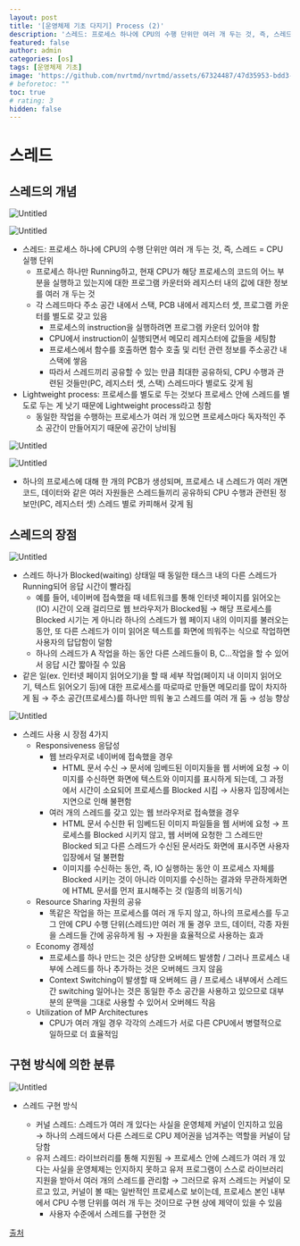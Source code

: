 ```yaml
---
layout: post
title: '[운영체제 기초 다지기] Process (2)'
description: '스레드: 프로세스 하나에 CPU의 수행 단위만 여러 개 두는 것, 즉, 스레드 = CPU 실행 단위'
featured: false
author: admin
categories: [os]
tags: [운영체제 기초]
image: 'https://github.com/nvrtmd/nvrtmd/assets/67324487/47d35953-bdd3-474c-9720-b820b3adedc8'
# beforetoc: ""
toc: true
# rating: 3
hidden: false
---
```


# 스레드

## 스레드의 개념

![Untitled](https://github.com/nvrtmd/nvrtmd/assets/67324487/2f874584-6dbc-4794-941d-8a973f3c1461)

![Untitled](https://github.com/nvrtmd/nvrtmd/assets/67324487/e6a246f7-a5d9-4b8a-9901-d806325cd37a)

- 스레드: 프로세스 하나에 CPU의 수행 단위만 여러 개 두는 것, 즉, 스레드 = CPU 실행 단위
  - 프로세스 하나만 Running하고, 현재 CPU가 해당 프로세스의 코드의 어느 부분을 실행하고 있는지에 대한 프로그램 카운터와 레지스터 내의 값에 대한 정보를 여러 개 두는 것
  - 각 스레드마다 주소 공간 내에서 스택, PCB 내에서 레지스터 셋, 프로그램 카운터를 별도로 갖고 있음
    - 프로세스의 instruction을 실행하려면 프로그램 카운터 있어야 함
    - CPU에서 instruction이 실행되면서 메모리 레지스터에 값들을 세팅함
    - 프로세스에서 함수를 호출하면 함수 호출 및 리턴 관련 정보를 주소공간 내 스택에 쌓음
    - 따라서 스레드끼리 공유할 수 있는 만큼 최대한 공유하되, CPU 수행과 관련된 것들만(PC, 레지스터 셋, 스택) 스레드마다 별로도 갖게 됨
- Lightweight process: 프로세스를 별도로 두는 것보다 프로세스 안에 스레드를 별도로 두는 게 낫기 때문에 Lightweight process라고 칭함
  - 동일한 작업을 수행하는 프로세스가 여러 개 있으면 프로세스마다 독자적인 주소 공간이 만들어지기 때문에 공간이 낭비됨

![Untitled](https://github.com/nvrtmd/nvrtmd/assets/67324487/e0c36381-37ec-48cd-bddf-597378e13f1a)

![Untitled](https://github.com/nvrtmd/nvrtmd/assets/67324487/ab3a302e-2853-464f-909c-b5e9226a3ed4)

- 하나의 프로세스에 대해 한 개의 PCB가 생성되며, 프로세스 내 스레드가 여러 개면 코드, 데이터와 같은 여러 자원들은 스레드들끼리 공유하되 CPU 수행과 관련된 정보만(PC, 레지스터 셋) 스레드 별로 카피해서 갖게 됨

## 스레드의 장점

![Untitled](https://github.com/nvrtmd/nvrtmd/assets/67324487/c1427a70-7f87-4d30-8c84-16722aca0865)

- 스레드 하나가 Blocked(waiting) 상태일 때 동일한 태스크 내의 다른 스레드가 Running되어 응답 시간이 빨라짐
  - 예를 들어, 네이버에 접속했을 때 네트워크를 통해 인터넷 페이지를 읽어오는(IO) 시간이 오래 걸리므로 웹 브라우저가 Blocked됨 → 해당 프로세스를 Blocked 시기는 게 아니라 하나의 스레드가 웹 페이지 내의 이미지를 불러오는 동안, 또 다른 스레드가 이미 읽어온 텍스트를 화면에 띄워주는 식으로 작업하면 사용자의 답답함이 덜함
  - 하나의 스레드가 A 작업을 하는 동안 다른 스레드들이 B, C…작업을 할 수 있어서 응답 시간 짧아질 수 있음
- 같은 일(ex. 인터넷 페이지 읽어오기)을 할 때 세부 작업(페이지 내 이미지 읽어오기, 텍스트 읽어오기 등)에 대한 프로세스를 따로따로 만들면 메모리를 많이 차지하게 됨 → 주소 공간(프로세스)를 하나만 띄워 놓고 스레드를 여러 개 둠 → 성능 향상

![Untitled](https://github.com/nvrtmd/nvrtmd/assets/67324487/26343643-c87a-46a0-80c3-9c37dfa80ad3)

- 스레드 사용 시 장점 4가지
  - Responsiveness 응답성
    - 웹 브라우저로 네이버에 접속했을 경우
      - HTML 문서 수신 → 문서에 임베드된 이미지들을 웹 서버에 요청 → 이미지를 수신하면 화면에 텍스트와 이미지를 표시하게 되는데, 그 과정에서 시간이 소요되어 프로세스를 Blocked 시킴 → 사용자 입장에서는 지연으로 인해 불편함
    - 여러 개의 스레드를 갖고 있는 웹 브라우저로 접속했을 경우
      - HTML 문서 수신한 뒤 임베드된 이미지 파일들을 웹 서버에 요청 → 프로세스를 Blocked 시키지 않고, 웹 서버에 요청한 그 스레드만 Blocked 되고 다른 스레드가 수신된 문서라도 화면에 표시주면 사용자 입장에서 덜 불편함
      - 이미지를 수신하는 동안, 즉, IO 실행하는 동안 이 프로세스 자체를 Blocked 시키는 것이 아니라 이미지를 수신하는 결과와 무관하게화면에 HTML 문서를 먼저 표시해주는 것 (일종의 비동기식)
  - Resource Sharing 자원의 공유
    - 똑같은 작업을 하는 프로세스를 여러 개 두지 않고, 하나의 프로세스를 두고 그 안에 CPU 수행 단위(스레드)만 여러 개 둘 경우 코드, 데이터, 각종 자원을 스레드들 간에 공유하게 됨 → 자원을 효율적으로 사용하는 효과
  - Economy 경제성
    - 프로세스를 하나 만드는 것은 상당한 오버헤드 발생함 / 그러나 프로세스 내부에 스레드를 하나 추가하는 것은 오버헤드 크지 않음
    - Context Switching이 발생할 때 오버헤드 큼 / 프로세스 내부에서 스레드 간 switching 일어나는 것은 동일한 주소 공간을 사용하고 있으므로 대부분의 문맥을 그대로 사용할 수 있어서 오버헤드 작음
  - Utilization of MP Architectures
    - CPU가 여러 개일 경우 각각의 스레드가 서로 다른 CPU에서 병렬적으로 일하므로 더 효율적임

## 구현 방식에 의한 분류

![Untitled](https://github.com/nvrtmd/nvrtmd/assets/67324487/680288b5-9f9e-4c81-8596-0d960739abdb)

- 스레드 구현 방식

  - 커널 스레드: 스레드가 여러 개 있다는 사실을 운영체제 커널이 인지하고 있음 → 하나의 스레드에서 다른 스레드로 CPU 제어권을 넘겨주는 역할을 커널이 담당함
  - 유저 스레드: 라이브러리를 통해 지원됨 → 프로세스 안에 스레드가 여러 개 있다는 사실을 운영체제는 인지하지 못하고 유저 프로그램이 스스로 라이브러리 지원을 받아서 여러 개의 스레드를 관리함 → 그러므로 유저 스레드는 커널이 모르고 있고, 커널이 볼 때는 일반적인 프로세스로 보이는데, 프로세스 본인 내부에서 CPU 수행 단위를 여러 개 두는 것이므로 구현 상에 제약이 있을 수 있음
    - 사용자 수준에서 스레드를 구현한 것

[출처](http://www.kocw.net/home/search/kemView.do?kemId=1046323&ar=pop)
